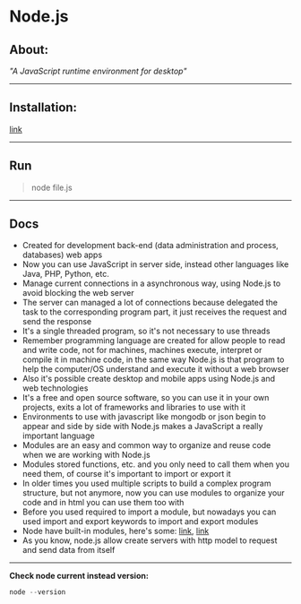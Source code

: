 # Node.js

## About:
*"A JavaScript runtime environment for desktop"*

---

## Installation:
[link](https://nodejs.org/en/ "Node.js")

---

## Run
> node file.js

---

## Docs

* Created for development back-end (data administration and process, databases) web apps
* Now you can use JavaScript in server side, instead other languages like Java, PHP, Python, etc.
* Manage current connections in a asynchronous way, using Node.js to avoid blocking the web server
* The server can managed a lot of connections because delegated the task to the corresponding program part, it just receives the request and send the response
* It's a single threaded program, so it's not necessary to use threads
* Remember programming language are created for allow people to read and write code, not for machines, machines execute, interpret or compile it in machine code, in the same way Node.js is that program to help the computer/OS understand and execute it without a web browser
* Also it's possible create desktop and mobile apps using Node.js and web technologies
* It's a free and open source software, so you can use it in your own projects, exits a lot of frameworks and libraries to use with it
* Environments to use with javascript like mongodb or json begin to appear and side by side with Node.js makes a JavaScript a really important language
* Modules are an easy and common way to organize and reuse code when we are working with Node.js
* Modules stored functions, etc. and you only need to call them when you need them, of course it's important to import or export it
* In older times you used multiple scripts to build a complex program structure, but not anymore, now you can use modules to organize your code and in html you can use them too with <script type="modules" src="file.js"></script>
* Before you used required to import a module, but nowadays you can used import and export keywords to import and export modules
* Node have built-in modules, here's some: [link](https://nodejs.org/dist/latest-v16.x/docs/api/ "Node.js"), [link](https://www.w3schools.com/nodejs/ref_modules.asp "w3schools")
* As you know, node.js allow create servers with http model to request and send data from itself

---

__Check node current instead version:__
```js
node --version
```






